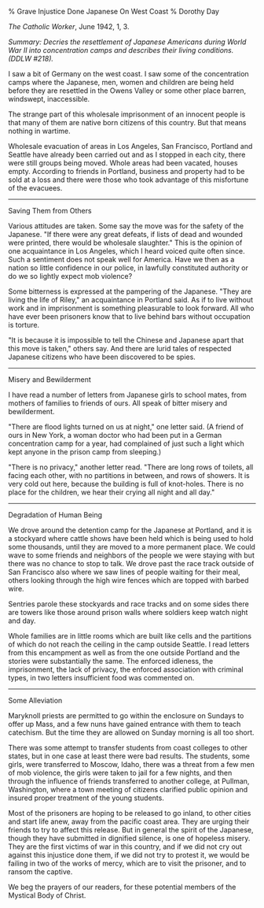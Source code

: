% Grave Injustice Done Japanese On West Coast
% Dorothy Day

*The Catholic Worker*, June 1942, 1, 3.

*Summary: Decries the resettlement of Japanese Americans during World
War II into concentration camps and describes their living conditions.
(DDLW \#218).*

I saw a bit of Germany on the west coast. I saw some of the
concentration camps where the Japanese, men, women and children are
being held before they are resettled in the Owens Valley or some other
place barren, windswept, inaccessible.

The strange part of this wholesale imprisonment of an innocent people is
that many of them are native born citizens of this country. But that
means nothing in wartime.

Wholesale evacuation of areas in Los Angeles, San Francisco, Portland
and Seattle have already been carried out and as I stopped in each city,
there were still groups being moved. Whole areas had been vacated,
houses empty. According to friends in Portland, business and property
had to be sold at a loss and there were those who took advantage of this
misfortune of the evacuees.

****

Saving Them from Others

Various attitudes are taken. Some say the move was for the safety of the
Japanese. "If there were any great defeats, if lists of dead and wounded
were printed, there would be wholesale slaughter." This is the opinion
of one acquaintance in Los Angeles, which I heard voiced quite often
since. Such a sentiment does not speak well for America. Have we then as
a nation so little confidence in our police, in lawfully constituted
authority or do we so lightly expect mob violence?

Some bitterness is expressed at the pampering of the Japanese. "They are
living the life of Riley," an acquaintance in Portland said. As if to
live without work and in imprisonment is something pleasurable to look
forward. All who have ever been prisoners know that to live behind bars
without occupation is torture.

"It is because it is impossible to tell the Chinese and Japanese apart
that this move is taken," others say. And there are lurid tales of
respected Japanese citizens who have been discovered to be spies.

****

Misery and Bewilderment

I have read a number of letters from Japanese girls to school mates,
from mothers of families to friends of ours. All speak of bitter misery
and bewilderment.

"There are flood lights turned on us at night," one letter said. (A
friend of ours in New York, a woman doctor who had been put in a German
concentration camp for a year, had complained of just such a light which
kept anyone in the prison camp from sleeping.)

"There is no privacy," another letter read. "There are long rows of
toilets, all facing each other, with no partitions in between, and rows
of showers. It is very cold out here, because the building is full of
knot-holes. There is no place for the children, we hear their crying all
night and all day."

****

Degradation of Human Being

We drove around the detention camp for the Japanese at Portland, and it
is a stockyard where cattle shows have been held which is being used to
hold some thousands, until they are moved to a more permanent place. We
could wave to some friends and neighbors of the people we were staying
with but there was no chance to stop to talk. We drove past the race
track outside of San Francisco also where we saw lines of people waiting
for their meal, others looking through the high wire fences which are
topped with barbed wire.

Sentries parole these stockyards and race tracks and on some sides there
are towers like those around prison walls where soldiers keep watch
night and day.

Whole families are in little rooms which are built like cells and the
partitions of which do not reach the ceiling in the camp outside
Seattle. I read letters from this encampment as well as from the one
outside Portland and the stories were substantially the same. The
enforced idleness, the imprisonment, the lack of privacy, the enforced
association with criminal types, in two letters insufficient food was
commented on.

****

Some Alleviation

Maryknoll priests are permitted to go within the enclosure on Sundays to
offer up Mass, and a few nuns have gained entrance with them to teach
catechism. But the time they are allowed on Sunday morning is all too
short.

There was some attempt to transfer students from coast colleges to other
states, but in one case at least there were bad results. The students,
some girls, were transferred to Moscow, Idaho, there was a threat from a
few men of mob violence, the girls were taken to jail for a few nights,
and then through the influence of friends transferred to another
college, at Pullman, Washington, where a town meeting of citizens
clarified public opinion and insured proper treatment of the young
students.

Most of the prisoners are hoping to be released to go inland, to other
cities and start life anew, away from the pacific coast area. They are
urging their friends to try to affect this release. But in general the
spirit of the Japanese, though they have submitted in dignified silence,
is one of hopeless misery. They are the first victims of war in this
country, and if we did not cry out against this injustice done them, if
we did not try to protest it, we would be failing in two of the works of
mercy, which are to visit the prisoner, and to ransom the captive.

We beg the prayers of our readers, for these potential members of the
Mystical Body of Christ.
